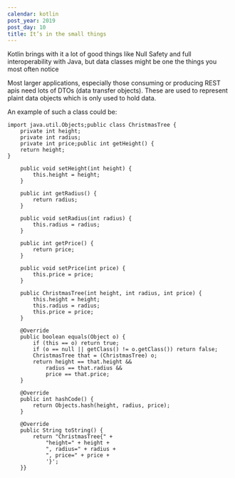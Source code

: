 ```yaml
---
calendar: kotlin
post_year: 2019
post_day: 10
title: It’s in the small things
---
```

Kotlin brings with it a lot of good things like Null Safety and full interoperability with Java, but data classes might be one the things you most often notice

Most larger applications, especially those consuming or producing REST apis need lots of DTOs (data transfer objects). These are used to represent plaint data objects which is only used to hold data. 

An example of such a class could be:

```
import java.util.Objects;public class ChristmasTree {
    private int height;
    private int radius;
    private int price;public int getHeight() {
    return height;
}

    public void setHeight(int height) {
        this.height = height;
    }

    public int getRadius() {
        return radius;
    }

    public void setRadius(int radius) {
        this.radius = radius;
    }

    public int getPrice() {
        return price;
    }

    public void setPrice(int price) {
        this.price = price;
    }

    public ChristmasTree(int height, int radius, int price) {
        this.height = height;
        this.radius = radius;
        this.price = price;
    }

    @Override
    public boolean equals(Object o) {
        if (this == o) return true;
        if (o == null || getClass() != o.getClass()) return false;
        ChristmasTree that = (ChristmasTree) o;
        return height == that.height &&
            radius == that.radius &&
            price == that.price;
    }

    @Override
    public int hashCode() {
        return Objects.hash(height, radius, price);
    }

    @Override
    public String toString() {
        return "ChristmasTree{" +
            "height=" + height +
            ", radius=" + radius +
            ", price=" + price +
            '}';
    }}
```
